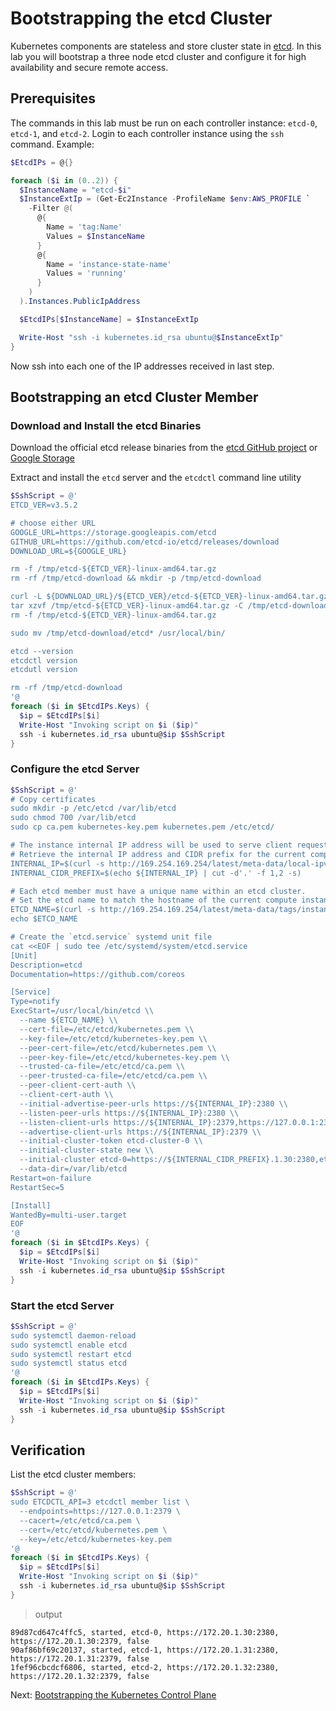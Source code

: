# Bootstrapping the etcd Cluster

Kubernetes components are stateless and store cluster state in [etcd](https://github.com/etcd-io/etcd). In this lab you will bootstrap a three node etcd cluster and configure it for high availability and secure remote access.

## Prerequisites

The commands in this lab must be run on each controller instance: `etcd-0`, `etcd-1`, and `etcd-2`. Login to each controller instance using the `ssh` command. Example:

```powershell
$EtcdIPs = @{}

foreach ($i in (0..2)) {
  $InstanceName = "etcd-$i"
  $InstanceExtIp = (Get-Ec2Instance -ProfileName $env:AWS_PROFILE `
    -Filter @(
      @{
        Name = 'tag:Name'
        Values = $InstanceName
      }
      @{
        Name = 'instance-state-name'
        Values = 'running'
      }      
    )
  ).Instances.PublicIpAddress

  $EtcdIPs[$InstanceName] = $InstanceExtIp

  Write-Host "ssh -i kubernetes.id_rsa ubuntu@$InstanceExtIp"
}
```

Now ssh into each one of the IP addresses received in last step.

## Bootstrapping an etcd Cluster Member

### Download and Install the etcd Binaries

Download the official etcd release binaries from the [etcd GitHub project](https://github.com/etcd-io/etcd) or [Google Storage](https://storage.googleapis.com/etcd)

Extract and install the `etcd` server and the `etcdctl` command line utility

```powershell
$SshScript = @'
ETCD_VER=v3.5.2

# choose either URL
GOOGLE_URL=https://storage.googleapis.com/etcd
GITHUB_URL=https://github.com/etcd-io/etcd/releases/download
DOWNLOAD_URL=${GOOGLE_URL}

rm -f /tmp/etcd-${ETCD_VER}-linux-amd64.tar.gz
rm -rf /tmp/etcd-download && mkdir -p /tmp/etcd-download

curl -L ${DOWNLOAD_URL}/${ETCD_VER}/etcd-${ETCD_VER}-linux-amd64.tar.gz -o /tmp/etcd-${ETCD_VER}-linux-amd64.tar.gz
tar xzvf /tmp/etcd-${ETCD_VER}-linux-amd64.tar.gz -C /tmp/etcd-download --strip-components=1
rm -f /tmp/etcd-${ETCD_VER}-linux-amd64.tar.gz

sudo mv /tmp/etcd-download/etcd* /usr/local/bin/

etcd --version
etcdctl version
etcdutl version

rm -rf /tmp/etcd-download
'@
foreach ($i in $EtcdIPs.Keys) {
  $ip = $EtcdIPs[$i]
  Write-Host "Invoking script on $i ($ip)"
  ssh -i kubernetes.id_rsa ubuntu@$ip $SshScript
}
```

### Configure the etcd Server

```powershell
$SshScript = @'
# Copy certificates
sudo mkdir -p /etc/etcd /var/lib/etcd
sudo chmod 700 /var/lib/etcd
sudo cp ca.pem kubernetes-key.pem kubernetes.pem /etc/etcd/

# The instance internal IP address will be used to serve client requests and communicate with etcd cluster peers. 
# Retrieve the internal IP address and CIDR prefix for the current compute instance
INTERNAL_IP=$(curl -s http://169.254.169.254/latest/meta-data/local-ipv4)
INTERNAL_CIDR_PREFIX=$(echo ${INTERNAL_IP} | cut -d'.' -f 1,2 -s)

# Each etcd member must have a unique name within an etcd cluster. 
# Set the etcd name to match the hostname of the current compute instance
ETCD_NAME=$(curl -s http://169.254.169.254/latest/meta-data/tags/instance/Name)
echo $ETCD_NAME

# Create the `etcd.service` systemd unit file
cat <<EOF | sudo tee /etc/systemd/system/etcd.service
[Unit]
Description=etcd
Documentation=https://github.com/coreos

[Service]
Type=notify
ExecStart=/usr/local/bin/etcd \\
  --name ${ETCD_NAME} \\
  --cert-file=/etc/etcd/kubernetes.pem \\
  --key-file=/etc/etcd/kubernetes-key.pem \\
  --peer-cert-file=/etc/etcd/kubernetes.pem \\
  --peer-key-file=/etc/etcd/kubernetes-key.pem \\
  --trusted-ca-file=/etc/etcd/ca.pem \\
  --peer-trusted-ca-file=/etc/etcd/ca.pem \\
  --peer-client-cert-auth \\
  --client-cert-auth \\
  --initial-advertise-peer-urls https://${INTERNAL_IP}:2380 \\
  --listen-peer-urls https://${INTERNAL_IP}:2380 \\
  --listen-client-urls https://${INTERNAL_IP}:2379,https://127.0.0.1:2379 \\
  --advertise-client-urls https://${INTERNAL_IP}:2379 \\
  --initial-cluster-token etcd-cluster-0 \\
  --initial-cluster-state new \\
  --initial-cluster etcd-0=https://${INTERNAL_CIDR_PREFIX}.1.30:2380,etcd-1=https://${INTERNAL_CIDR_PREFIX}.1.31:2380,etcd-2=https://${INTERNAL_CIDR_PREFIX}.1.32:2380 \\
  --data-dir=/var/lib/etcd
Restart=on-failure
RestartSec=5

[Install]
WantedBy=multi-user.target
EOF
'@
foreach ($i in $EtcdIPs.Keys) {
  $ip = $EtcdIPs[$i]
  Write-Host "Invoking script on $i ($ip)"
  ssh -i kubernetes.id_rsa ubuntu@$ip $SshScript
}
```

### Start the etcd Server

```powershell
$SshScript = @'
sudo systemctl daemon-reload
sudo systemctl enable etcd
sudo systemctl restart etcd
sudo systemctl status etcd
'@
foreach ($i in $EtcdIPs.Keys) {
  $ip = $EtcdIPs[$i]
  Write-Host "Invoking script on $i ($ip)"
  ssh -i kubernetes.id_rsa ubuntu@$ip $SshScript
}
```

## Verification

List the etcd cluster members:

```powershell
$SshScript = @'
sudo ETCDCTL_API=3 etcdctl member list \
  --endpoints=https://127.0.0.1:2379 \
  --cacert=/etc/etcd/ca.pem \
  --cert=/etc/etcd/kubernetes.pem \
  --key=/etc/etcd/kubernetes-key.pem
'@
foreach ($i in $EtcdIPs.Keys) {
  $ip = $EtcdIPs[$i]
  Write-Host "Invoking script on $i ($ip)"
  ssh -i kubernetes.id_rsa ubuntu@$ip $SshScript
}
```

> output

```output
89d87cd647c4ffc5, started, etcd-0, https://172.20.1.30:2380, https://172.20.1.30:2379, false
90af86bf69c20137, started, etcd-1, https://172.20.1.31:2380, https://172.20.1.31:2379, false
1fef96cbcdcf6806, started, etcd-2, https://172.20.1.32:2380, https://172.20.1.32:2379, false
```

Next: [Bootstrapping the Kubernetes Control Plane](08-bootstrapping-kubernetes-controllers.md)
